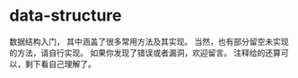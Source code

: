 # data-structure
数据结构入门，
其中涵盖了很多常用方法及其实现。
当然，也有部分留空未实现的方法，请自行实现。
如果你发现了错误或者漏洞，欢迎留言。
注释给的还算可以，剩下看自己理解了。
